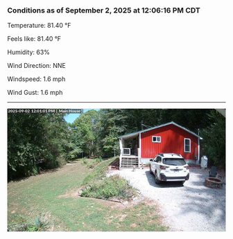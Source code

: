 ### Conditions as of September 2, 2025 at 12:06:16 PM CDT 

Temperature: 81.40 &deg;F

Feels like: 81.40 &deg;F

Humidity: 63%

Wind Direction: NNE

Windspeed: 1.6 mph

Wind Gust: 1.6 mph

---

<img src="./images/latest.jpeg"/>


